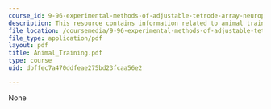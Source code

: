 ```yaml
---
course_id: 9-96-experimental-methods-of-adjustable-tetrode-array-neurophysiology-january-iap-2001
description: This resource contains information related to animal training.
file_location: /coursemedia/9-96-experimental-methods-of-adjustable-tetrode-array-neurophysiology-january-iap-2001/dbffec7a470ddfeae275bd23fcaa56e2_Animal_Training.pdf
file_type: application/pdf
layout: pdf
title: Animal_Training.pdf
type: course
uid: dbffec7a470ddfeae275bd23fcaa56e2

---
```

None